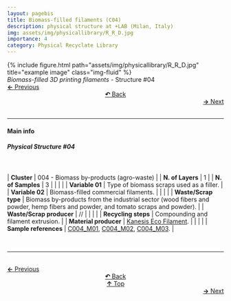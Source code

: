 ```yaml
---
layout: pagebis
title: Biomass-filled filaments (C04)
description: physical structure at +LAB (Milan, Italy)
img: assets/img/physicallibrary/R_R_D.jpg
importance: 4
category: Physical Recyclate Library
---
```

<div class="row">
    <div class="col-sm mt-3 mt-md-0">
        {% include figure.html path="assets/img/physicallibrary/R_R_D.jpg" title="example image" class="img-fluid" %}
    </div>
</div>
<div class="caption">
    <i>Biomass-filled 3D printing filaments </i> - Structure #04
</div>

<div class="row justify-content-sm-center">
    <div class="col-sm-4 mt-3 mt-md-0" style="text-align:left">
      <a href="/projects/PhyRecLi_C03/" target="_self"><b>←</b> Previous</a>
    </div>
    <div class="col-sm-4 mt-3 mt-md-0" style="text-align:center">
  <a href="/physicallibrary/" target="_self"><b>↶</b> Back</a>
    </div>
    <div class="col-sm-4 mt-3 mt-md-0" style="text-align:right">
        <td align="right"><a href="/projects/PhyRecLi_C05/" target="_self"><b>→</b> Next</a></td>
    </div>
</div>
<br>

<hr>
<h4><b>Main info</b></h4>
<h5>Physical Structure #04</h5>
<br>

| <b>Cluster</b>       | 004 - Biomass by-products (agro-waste) |
| <b>N. of Layers</b>   | 1    |
| <b>N. of Samples</b>   | 3    |
|    |     |
| <b>Variable 01</b>       | Type of biomass scraps used as a filler. |
| <b>Variable 02</b>       | Biomass-filled commercial filaments.    |
|    |     |
| <b>Waste/Scrap type</b>       | Biomass by-products from the industrial sector (wood fibers and powder, hemp fibers and powder, and tomato scraps and powder).     |
| <b>Waste/Scrap producer</b>    | //      |
|    |     |
| <b>Recycling steps</b>      | Compounding and filament extrusion.     |
| <b>Material producer</b>    | [Kanesis Eco Filament](https://www.kanesis.it/?lang=it).     |
|    |     |
| <b>Sample references</b>    | <a href="/projects/RecLi_C004_M01/" target="_blank">C004_M01</a>,  <a href="/projects/RecLi_C004_M02/" target="_blank">C004_M02</a>, <a href="/projects/RecLi_C004_M03/" target="_blank">C004_M03</a>. |

<br>
<hr>

<br>
<div class="row justify-content-sm-center">
    <div class="col-sm-3 mt-3 mt-md-0" style="text-align:left">
      <a href="/projects/PhyRecLi_C03/" target="_self"><b>←</b> Previous</a>
      </div>
    <div class="col-sm-3 mt-3 mt-md-0" style="text-align:center">
  <a href="/physicallibrary/" target="_self"><b>↶</b> Back</a>
    </div>
    <div class="col-sm-3 mt-3 mt-md-0" style="text-align:center">
  <a href="#" target="_self"><b>↑</b> Top</a>
    </div>
    <div class="col-sm-3 mt-3 mt-md-0" style="text-align:right">
        <td align="right"><a href="/projects/PhyRecLi_C05/" target="_self"><b>→</b> Next</a></td>
    </div>
</div>
